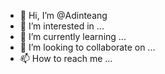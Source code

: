 - 👋 Hi, I’m @Adinteang
- 👀 I’m interested in ...
- 🌱 I’m currently learning ...
- 💞️ I’m looking to collaborate on ...
- 📫 How to reach me ...

<!---
Adinteang/Adinteang is a ✨ special ✨ repository because its `README.md` (this file) appears on your GitHub profile.
You can click the Preview link to take a look at your changes.
--->
